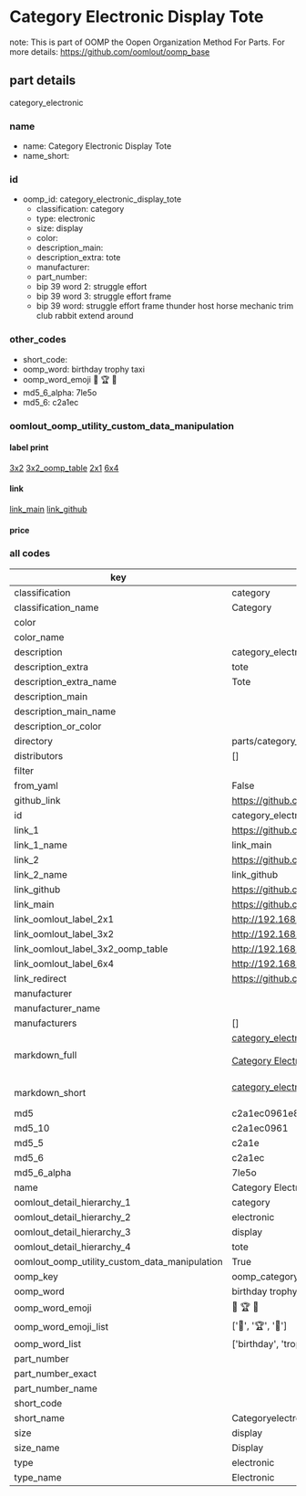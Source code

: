 # Category Electronic Display Tote  

note: This is part of OOMP the Oopen Organization Method For Parts. For more details: https://github.com/oomlout/oomp_base

##  part details
  



category_electronic



### name
* name: Category Electronic Display Tote
* name_short: 
### id
* oomp_id: category_electronic_display_tote
  * classification: category
  * type: electronic
  * size: display
  * color: 
  * description_main: 
  * description_extra: tote
  * manufacturer: 
  * part_number: 
  * bip 39 word 2: struggle effort
  * bip 39 word 3: struggle effort frame
  * bip 39 word: struggle effort frame thunder host horse mechanic trim club rabbit extend around

### other_codes
* short_code: 
* oomp_word: birthday trophy taxi
* oomp_word_emoji :birthday: :trophy: :taxi:
* md5_6_alpha: 7le5o
* md5_6: c2a1ec






### oomlout_oomp_utility_custom_data_manipulation
#### label print
[3x2](http://192.168.1.245:1112/?label=oomp%207le5o)
[3x2_oomp_table](http://192.168.1.108:1112/?label=oomp%207le5o)
[2x1](http://192.168.1.242:1112/?label=oomp%207le5o)
[6x4](http://192.168.1.55:1112/?label=oomp%207le5o)    

#### link

[link_main](https://github.com/oomlout/oomlout_oomp_version_1_messy/tree/main/parts/category_electronic_display_tote) [link_github](https://github.com/oomlout/oomlout_oomp_version_1_messy/tree/main/parts/category_electronic_display_tote)                             

#### price







### all codes 
| key | value |  
| --- | --- |  
| classification | category |  
| classification_name | Category |  
| color |  |  
| color_name |  |  
| description | category_electronic |  
| description_extra | tote |  
| description_extra_name | Tote |  
| description_main |  |  
| description_main_name |  |  
| description_or_color |   |  
| directory | parts/category_electronic_display_tote |  
| distributors | [] |  
| filter |  |  
| from_yaml | False |  
| github_link | https://github.com/oomlout/oomlout_oomp_part_src/tree/main/parts/category_electronic_display_tote |  
| id | category_electronic_display_tote |  
| link_1 | https://github.com/oomlout/oomlout_oomp_version_1_messy/tree/main/parts/category_electronic_display_tote |  
| link_1_name | link_main |  
| link_2 | https://github.com/oomlout/oomlout_oomp_version_1_messy/tree/main/parts/category_electronic_display_tote |  
| link_2_name | link_github |  
| link_github | https://github.com/oomlout/oomlout_oomp_version_1_messy/tree/main/parts/category_electronic_display_tote |  
| link_main | https://github.com/oomlout/oomlout_oomp_version_1_messy/tree/main/parts/category_electronic_display_tote |  
| link_oomlout_label_2x1 | http://192.168.1.242:1112/?label=oomp%207le5o |  
| link_oomlout_label_3x2 | http://192.168.1.245:1112/?label=oomp%207le5o |  
| link_oomlout_label_3x2_oomp_table | http://192.168.1.108:1112/?label=oomp%207le5o |  
| link_oomlout_label_6x4 | http://192.168.1.55:1112/?label=oomp%207le5o |  
| link_redirect | https://github.com/oomlout/oomlout_oomp_version_1_messy/tree/main/parts/category_electronic_display_tote |  
| manufacturer |  |  
| manufacturer_name |  |  
| manufacturers | [] |  
| markdown_full | [category_electronic_display_tote](none)<br>[](none)<br>[Category Electronic Display Tote](none)<br><br> |  
| markdown_short | [category_electronic_display_tote](none)<br><br> |  
| md5 | c2a1ec0961e8b145b7370e18b911aeba |  
| md5_10 | c2a1ec0961 |  
| md5_5 | c2a1e |  
| md5_6 | c2a1ec |  
| md5_6_alpha | 7le5o |  
| name | Category Electronic Display Tote |  
| oomlout_detail_hierarchy_1 | category |  
| oomlout_detail_hierarchy_2 | electronic |  
| oomlout_detail_hierarchy_3 | display |  
| oomlout_detail_hierarchy_4 | tote |  
| oomlout_oomp_utility_custom_data_manipulation | True |  
| oomp_key | oomp_category_electronic_display_tote |  
| oomp_word | birthday trophy taxi |  
| oomp_word_emoji | :birthday: :trophy: :taxi: |  
| oomp_word_emoji_list | [':birthday:', ':trophy:', ':taxi:'] |  
| oomp_word_list | ['birthday', 'trophy', 'taxi'] |  
| part_number |  |  
| part_number_exact |  |  
| part_number_name |  |  
| short_code |  |  
| short_name | Categoryelectronic |  
| size | display |  
| size_name | Display |  
| type | electronic |  
| type_name | Electronic |  
